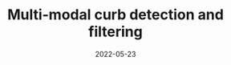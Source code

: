 ---
title: "Multi-modal curb detection and filtering"
collection: publications
permalink: /publication/2022-05-23-curbmap
excerpt: "We propose a robust curb detection and filtering technique based on the fusion of camera semantics and dense lidar point clouds. The lidar point clouds are collected by fusing multiple lidars for robust feature detection. The camera semantics are based on a modified EfficientNet architecture which is trained with labeled data collected from onboard fisheye cameras. The point clouds are associated with the closest curb segment with L2-norm analysis after projecting into the image space with the fisheye model projection. Next, the selected points are clustered using unsupervised density-based spatial clustering to detect different curb regions. As new curb points are detected in consecutive frames they are associated with the existing curb clusters using temporal reachability constraints. If no reachability constraints are found a new curb cluster is formed from these new points. This ensures we can detect multiple curay filtering is applied for outlier removal and its performance is compared to traditional RANSAC-based filtering. An objective evaluation of the proposed solution is done using a high-definition map containing ground truth curb points obtained from a commercial map supplier. The proposed system has proven capable of detecting curbs of any orientation in complex urban road scenarios comprising straight roads, curved roads, and intersections with traffic isles.
"
date: 2022-05-23
venue: 'ICRA Workshop'
paperurl: https://mrsandipandas.github.io/files/curbmap.pdf
videourl: https://youtu.be/y-I06LrwIeE
citation: 'Das, S., Mahabadi, N., Chatterjee, S. and Fallon, M., "Multi-modal curb detection and filtering," <i>IEEE International Conference on Robotics and Automation (ICRA) Workshop</i>, 2022.'
shortcitation: 'Das, S., Mahabadi, N., Chatterjee, S. and Fallon, M., <i>IEEE International Conference on Robotics and Automation (ICRA) Workshop</i>, 2022.'
---